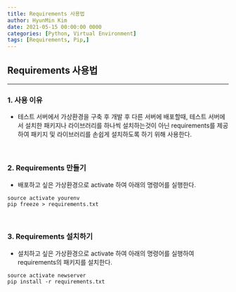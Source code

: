 ```yaml
---
title: Requirements 사용법
author: HyunMin Kim
date: 2021-05-15 00:00:00 0000
categories: [Python, Virtual Environment]
tags: [Requirements, Pip,]
---
```


## Requirements 사용법
---
### 1. 사용 이유
- 테스트 서버에서 가상환경을 구축 후 개발 후 다른 서버에 배포할때, 테스트 서버에서 설치한 패키지나 라이브러리를 하나씩 설치하는것이 아닌 requirements를 제공하여 패키지 및 라이브러리를 손쉽게 설치하도록 하기 위해 사용한다.

<br>

### 2. Requirements 만들기
- 배포하고 싶은 가상환경으로 activate 하여 아래의 명령어를 실행한다.

```console
source activate yourenv
pip freeze > requirements.txt
```

<br>

### 3. Requirements 설치하기
- 설치하고 싶은 가상환경으로 activate 하여 아래의 명령어를 실행하여 requirements의 패키지를 설치한다.

```console
source activate newserver
pip install -r requirements.txt
```

